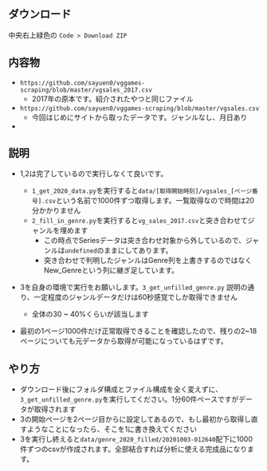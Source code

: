 ## ダウンロード

中央右上緑色の `Code > Download ZIP`


## 内容物

- `https://github.com/sayuen0/vggames-scraping/blob/master/vgsales_2017.csv`
    - 2017年の原本です。紹介されたやつと同じファイル
- `https://github.com/sayuen0/vggames-scraping/blob/master/vgsales.csv`
    - 今回はじめにサイトから取ったデータです。ジャンルなし、月日あり
-     

## 説明

- 1,2は完了しているので実行しなくて良いです。
  - `1_get_2020_data.py`を実行すると`data/[取得開始時刻]/vgsales_[ページ番号].csv`という名前で1000件ずつ取得します。一覧取得なので時間は20分かかりません
  - `2_fill_in_genre.py`を実行すると`vg_sales_2017.csv`と突き合わせてジャンルを埋めます
    - この時点でSeriesデータは突き合わせ対象から外しているので、ジャンルは`undefined`のままにしてあります。
    - 突き合わせで判明したジャンルはGenre列を上書きするのではなくNew_Genreという列に継ぎ足しています。
- 3を自身の環境で実行をお願いします。`3_get_unfilled_genre.py` 説明の通り、一定程度のジャンルデータだけは60秒感覚でしか取得できません
    - 全体の30 ~ 40%くらいが該当します
    
    
    
- 最初の1ページ1000件だけ正常取得できることを確認したので、残りの2~18ページについても元データから取得が可能になっているはずです。

## やり方

- ダウンロード後にフォルダ構成とファイル構成を全く変えずに、`3_get_unfilled_genre.py`を実行してください。1分60件ペースですがデータが取得されます
- 3の開始ページを2ページ目からに設定してあるので、もし最初から取得し直すようなことになったら、そこを1に書き換えてください
- 3を実行し終えると`data/genre_2020_filled/20201003-012640`配下に1000件ずつのcsvが作成されます。全部結合すれば分析に使える完成品になります。


